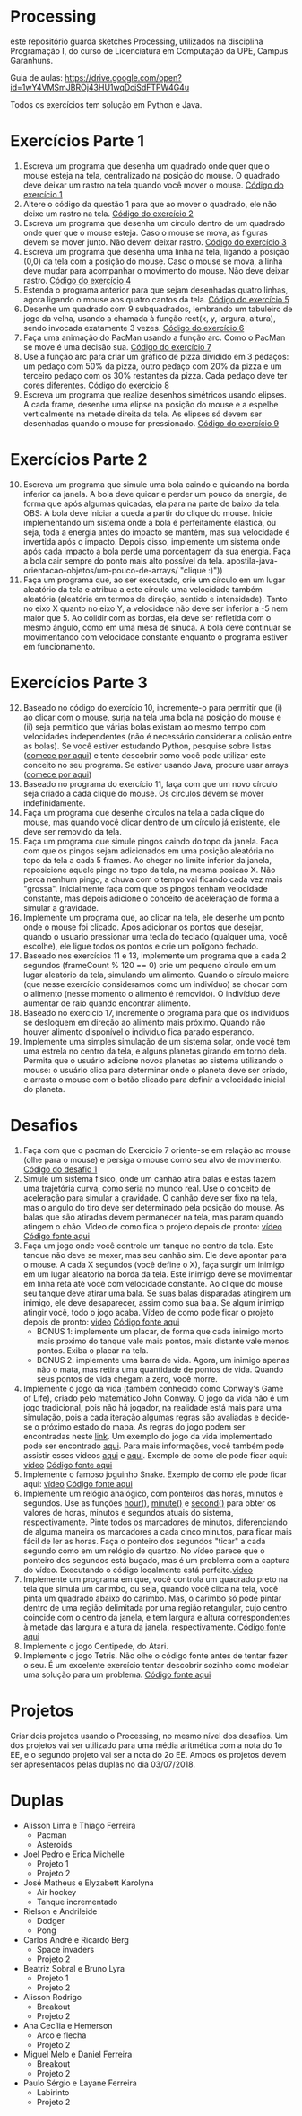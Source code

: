 # Processing

este repositório guarda sketches Processing, utilizados na disciplina Programação I, do curso de Licenciatura em Computação da UPE, Campus Garanhuns.

Guia de aulas: https://drive.google.com/open?id=1wY4VMSmJBROj43HU1wqDcjSdFTPW4G4u

Todos os exercícios tem solução em Python e Java.



# Exercícios Parte 1

1.	Escreva um programa que desenha um quadrado onde quer que o mouse esteja na tela, centralizado na posição do mouse. O quadrado deve deixar um rastro na tela quando você mover o mouse. [Código do exercício 1](https://github.com/emanoelbarreiros/aulasprocessing/tree/master/sketches/exercicio1 "clique :)")
2.	Altere o código da questão 1 para que ao mover o quadrado, ele não deixe um rastro na tela. [Código do exercício 2](https://github.com/emanoelbarreiros/aulasprocessing/tree/master/sketches/exercicio2 "clique :)")
3.	Escreva um programa que desenha um círculo dentro de um quadrado onde quer que o mouse esteja. Caso o mouse se mova, as figuras devem se mover junto. Não devem deixar rastro. [Código do exercício 3](https://github.com/emanoelbarreiros/aulasprocessing/tree/master/sketches/exercicio3 "clique :)")
4.	Escreva um programa que desenha uma linha na tela, ligando a posição (0,0) da tela com a posição do mouse. Caso o mouse se mova, a linha deve mudar para acompanhar o movimento do mouse. Não deve deixar rastro. [Código do exercício 4](https://github.com/emanoelbarreiros/aulasprocessing/tree/master/sketches/exercicio4 "clique :)")
5.	Estenda o programa anterior para que sejam desenhadas quatro linhas, agora ligando o mouse aos quatro cantos da tela. [Código do exercício 5](https://github.com/emanoelbarreiros/aulasprocessing/tree/master/sketches/exercicio5 "clique :)")
6.	Desenhe um quadrado com 9 subquadrados, lembrando um tabuleiro de jogo da velha, usando a chamada à função rect(x, y, largura, altura), sendo invocada exatamente 3 vezes. [Código do exercício 6](https://github.com/emanoelbarreiros/aulasprocessing/tree/master/sketches/exercicio6 "clique :)")
7.	Faça uma animação do PacMan usando a função arc. Como o PacMan se move é uma decisão sua. [Código do exercício 7](https://github.com/emanoelbarreiros/aulasprocessing/tree/master/sketches/exercicio7 "clique :)")
8.	Use a função arc para criar um gráfico de pizza dividido em 3 pedaços: um pedaço com 50% da pizza, outro pedaço com 20% da pizza e um terceiro pedaço com os 30% restantes da pizza. Cada pedaço deve ter cores diferentes. [Código do exercício 8](https://github.com/emanoelbarreiros/aulasprocessing/tree/master/sketches/exercicio8 "clique :)")
9.	Escreva um programa que realize desenhos simétricos usando elipses. A cada frame, desenhe uma elipse na posição do mouse e a espelhe verticalmente na metade direita da tela. As elipses só devem ser desenhadas quando o mouse for pressionado. [Código do exercício 9](https://github.com/emanoelbarreiros/aulasprocessing/tree/master/sketches/exercicio9 "clique :)")

# Exercícios Parte 2

10. Escreva um programa que simule uma bola caindo e quicando na borda inferior da janela. A bola deve quicar e perder um pouco da energia, de forma que após algumas quicadas, ela para na parte de baixo da tela. OBS: A bola deve iniciar a queda a partir do clique do mouse. Inicie implementando um sistema onde a bola é perfeitamente elástica, ou seja, toda a energia antes do impacto se mantém, mas sua velocidade é invertida após o impacto. Depois disso, implemente um sistema onde após cada impacto a bola perde uma porcentagem da sua energia. Faça a bola cair sempre do ponto mais alto possível da tela.
apostila-java-orientacao-objetos/um-pouco-de-arrays/ "clique :)")) 
11. Faça um programa que, ao ser executado, crie um círculo em um lugar aleatório da tela e atribua a este círculo uma velocidade também aleatória (aleatória em termos de direção, sentido e intensidade). Tanto no eixo X quanto no eixo Y, a velocidade não deve ser inferior a -5 nem maior que 5. Ao colidir com as bordas, ela deve ser refletida com o mesmo ângulo, como em uma mesa de sinuca. A bola deve continuar se movimentando com velocidade constante enquanto o programa estiver em funcionamento.


# Exercícios Parte 3

12. Baseado no código do exercício 10, incremente-o para permitir que (i) ao clicar com o mouse, surja na tela uma bola na posição do mouse e (ii) seja permitido que várias bolas existam ao mesmo tempo com velocidades independentes (não é necessário considerar a colisão entre as bolas). Se você estiver estudando Python, pesquise sobre listas ([comece por aqui](http://turing.com.br/pydoc/2.7/tutorial/datastructures.html "clique :)")) e tente descobrir como você pode utilizar este conceito no seu programa. Se estiver usando Java, procure usar arrays ([comece por aqui](https://www.caelum.com.br/ "clique :)"))
13. Baseado no programa do exercício 11, faça com que um novo círculo seja criado a cada clique do mouse. Os círculos devem se mover indefinidamente.
14. Faça um programa que desenhe círculos na tela a cada clique do mouse, mas quando você clicar dentro de um círculo já existente, ele deve ser removido da tela.
15. Faça um programa que simule pingos caindo do topo da janela. Faça com que os pingos sejam adicionados em uma posição aleatória no topo da tela a cada 5 frames. Ao chegar no limite inferior da janela, reposicione aquele pingo no topo da tela, na mesma posicao X. Não perca nenhum pingo, a chuva com o tempo vai ficando cada vez mais "grossa". Inicialmente faça com que os pingos tenham velocidade constante, mas depois adicione o conceito de aceleração de forma a simular a gravidade.
16. Implemente um programa que, ao clicar na tela, ele desenhe um ponto onde o mouse foi clicado. Após adicionar os pontos que desejar, quando o usuario pressionar uma tecla do teclado (qualquer uma, você escolhe), ele ligue todos os pontos e crie um polígono fechado.
17. Baseado nos exercícios 11 e 13, implemente um programa que a cada 2 segundos (frameCount % 120 == 0) crie um pequeno círculo em um lugar aleatório da tela, simulando um alimento. Quando o círculo maiore (que nesse exercício consideramos como um indivíduo) se chocar com o alimento (nesse momento o alimento é removido). O indivíduo deve aumentar de raio quando encontrar alimento.
18. Baseado no exercício 17, incremente o programa para que os indivíduos se desloquem em direção ao alimento mais próximo. Quando não houver alimento disponível o indivíduo fica parado esperando.
19. Implemente uma simples simulação de um sistema solar, onde você tem uma estrela no centro da tela, e alguns planetas girando em torno dela. Permita que o usuário adicione novos planetas ao sistema utilizando o mouse: o usuário clica para determinar onde o planeta deve ser criado, e arrasta o mouse com o botão clicado para definir a velocidade inicial do planeta.

# Desafios
1. Faça com que o pacman do Exercício 7 oriente-se em relação ao mouse (olhe para o mouse) e persiga o mouse como seu alvo de movimento. [Código do desafio 1](https://github.com/emanoelbarreiros/aulasprocessing/tree/master/sketches/desafio1 "clique :)")
2. Simule um sistema físico, onde um canhão atira balas e estas fazem uma trajetória curva, como seria no mundo real. Use o conceito de aceleração para simular a gravidade. O canhão deve ser fixo na tela, mas o angulo do tiro deve ser determinado pela posição do mouse. As balas que são atiradas devem permanecer na tela, mas param quando atingem o chão. Vídeo de como fica o projeto depois de pronto: [vídeo](https://youtu.be/XDVuFWP95_Q) [Código fonte aqui](https://github.com/emanoelbarreiros/aulasprocessing/tree/master/sketches/desafio2)
3. Faça um jogo onde você controle um tanque no centro da tela. Este tanque não deve se mexer, mas seu canhão sim. Ele deve apontar para o mouse. A cada X segundos (você define o X), faça surgir um inimigo em um lugar aleatorio na borda da tela. Este inimigo deve se movimentar em linha reta até você com velocidade constante. Ao clique do mouse seu tanque deve atirar uma bala. Se suas balas disparadas atingirem um inimigo, ele deve desaparecer, assim como sua bala. Se algum inimigo atingir você, todo o jogo acaba. Vídeo de como pode ficar o projeto depois de pronto: [video](https://www.youtube.com/watch?v=XDVuFWP95_Q) [Código fonte aqui](https://github.com/emanoelbarreiros/aulasprocessing/tree/master/sketches/desafio3)
   * BONUS 1: implemente um placar, de forma que cada inimigo morto mais proximo do tanque vale mais pontos, mais distante vale menos pontos. Exiba o placar na tela.
   * BONUS 2: implemente uma barra de vida. Agora, um inimigo apenas não o mata, mas retira uma quantidade de pontos de vida. Quando seus pontos de vida chegam a zero, você morre.
4. Implemente o jogo da vida (também conhecido como Conway's Game of Life), criado pelo matemático John Conway. O jogo da vida não é um jogo tradicional, pois não há jogador, na realidade está mais para uma simulação, pois a cada iteração algumas regras são avaliadas e decide-se o próximo estado do mapa. As regras do jogo podem ser encontradas neste [link](https://pt.wikipedia.org/wiki/Jogo_da_vida). Um exemplo do jogo da vida implementado pode ser encontrado [aqui](https://bitstorm.org/gameoflife/). Para mais informações, você também pode assistir esses videos [aqui](https://www.youtube.com/watch?v=R9Plq-D1gEk) e [aqui](https://www.youtube.com/watch?v=E8kUJL04ELA). Exemplo de como ele pode ficar aqui: [vídeo](https://youtu.be/c2lNfb4BxdI) [Código fonte aqui](https://github.com/emanoelbarreiros/aulasprocessing/tree/master/sketches/desafio4)
5. Implemente o famoso joguinho Snake. Exemplo de como ele pode ficar aqui: [vídeo](https://youtu.be/t3OFa5Z9J7I) [Código fonte aqui](https://github.com/emanoelbarreiros/aulasprocessing/tree/master/sketches/desafio5)
6. Implemente um relógio analógico, com ponteiros das horas, minutos e segundos. Use as funções [hour()](https://processing.org/reference/hour_.html), [minute()](https://processing.org/reference/minute_.html) e [second()](https://processing.org/reference/second_.html) para obter os valores de horas, minutos e segundos atuais do sistema, respectivamente. Pinte todos os marcadores de minutos, diferenciando de alguma maneira os marcadores a cada cinco minutos, para ficar mais fácil de ler as horas. Faça o ponteiro dos segundos "ticar" a cada segundo como em um relógio de quartzo. No vídeo parece que o ponteiro dos segundos está bugado, mas é um problema com a captura do vídeo. Executando o código localmente está perfeito.[vídeo](https://youtu.be/tdVnx7T5YCM)
7. Implemente um programa em que, você controla um quadrado preto na tela que simula um carimbo, ou seja, quando você clica na tela, você pinta um quadrado abaixo do carimbo. Mas, o carimbo só pode pintar dentro de uma região delimitada por uma região retangular, cujo centro coincide com o centro da janela, e tem largura e altura correspondentes à metade das largura e altura da janela, respectivamente. [Código fonte aqui](https://github.com/emanoelbarreiros/aulasprocessing/tree/master/sketches/desafio7)
8. Implemente o jogo Centipede, do Atari.
9. Implemente o jogo Tetris. Não olhe o código fonte antes de tentar fazer o seu. É um excelente exercício tentar descobrir sozinho como modelar uma solução para um problema. [Código fonte aqui](https://github.com/emanoelbarreiros/aulasprocessing/tree/master/sketches/desafio9)

# Projetos
Criar dois projetos usando o Processing, no mesmo nível dos desafios. Um dos projetos vai ser utilizado para uma média aritmética com a nota do 1o EE, e o segundo projeto vai ser a nota do 2o EE. Ambos os projetos devem ser apresentados pelas duplas no dia 03/07/2018.

# Duplas
* Alisson Lima e Thiago Ferreira
  * Pacman
  * Asteroids
* Joel Pedro e Erica Michelle
  * Projeto 1
  * Projeto 2
* José Matheus e Elyzabett Karolyna
  * Air hockey
  * Tanque incrementado
* Rielson e Andrileide
  * Dodger
  * Pong
* Carlos André e Ricardo Berg
  * Space invaders
  * Projeto 2
* Beatriz Sobral e Bruno Lyra
  * Projeto 1
  * Projeto 2
* Alisson Rodrigo
  * Breakout
  * Projeto 2
* Ana Cecília e Hemerson
  * Arco e flecha
  * Projeto 2
* Miguel Melo e Daniel Ferreira
  * Breakout
  * Projeto 2
* Paulo Sérgio e Layane Ferreira
  * Labirinto
  * Projeto 2